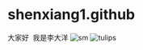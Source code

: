# shenxiang1.github 
大家好  我是李大洋
![sm](https://user-images.githubusercontent.com/29617372/27413896-ae8a1eb0-5730-11e7-8747-0f15859f5fe7.jpg)
![tulips](https://user-images.githubusercontent.com/29617372/27413960-0668b966-5731-11e7-910f-833a9da19360.jpg)
